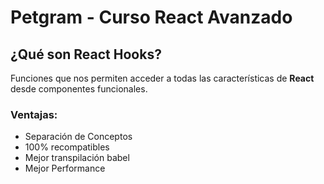 # Petgram - Curso React Avanzado

## ¿Qué son React Hooks?

Funciones que nos permiten acceder a todas las características de **React** desde componentes funcionales.

### Ventajas:

- Separación de Conceptos
- 100% recompatibles
- Mejor transpilación babel
- Mejor Performance
